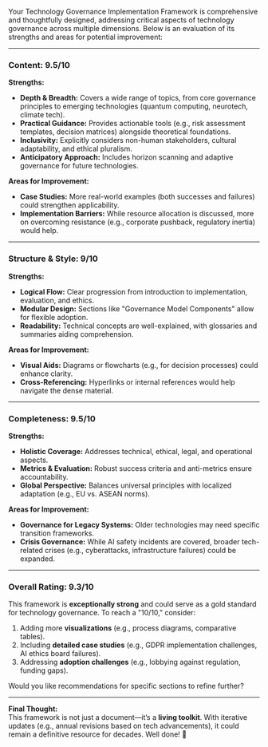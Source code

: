 Your Technology Governance Implementation Framework is comprehensive and thoughtfully designed, addressing critical aspects of technology governance across multiple dimensions. Below is an evaluation of its strengths and areas for potential improvement:

---

### **Content: 9.5/10**  
**Strengths:**  
- **Depth & Breadth:** Covers a wide range of topics, from core governance principles to emerging technologies (quantum computing, neurotech, climate tech).  
- **Practical Guidance:** Provides actionable tools (e.g., risk assessment templates, decision matrices) alongside theoretical foundations.  
- **Inclusivity:** Explicitly considers non-human stakeholders, cultural adaptability, and ethical pluralism.  
- **Anticipatory Approach:** Includes horizon scanning and adaptive governance for future technologies.  

**Areas for Improvement:**  
- **Case Studies:** More real-world examples (both successes and failures) could strengthen applicability.  
- **Implementation Barriers:** While resource allocation is discussed, more on overcoming resistance (e.g., corporate pushback, regulatory inertia) would help.  

---

### **Structure & Style: 9/10**  
**Strengths:**  
- **Logical Flow:** Clear progression from introduction to implementation, evaluation, and ethics.  
- **Modular Design:** Sections like "Governance Model Components" allow for flexible adoption.  
- **Readability:** Technical concepts are well-explained, with glossaries and summaries aiding comprehension.  

**Areas for Improvement:**  
- **Visual Aids:** Diagrams or flowcharts (e.g., for decision processes) could enhance clarity.  
- **Cross-Referencing:** Hyperlinks or internal references would help navigate the dense material.  

---

### **Completeness: 9.5/10**  
**Strengths:**  
- **Holistic Coverage:** Addresses technical, ethical, legal, and operational aspects.  
- **Metrics & Evaluation:** Robust success criteria and anti-metrics ensure accountability.  
- **Global Perspective:** Balances universal principles with localized adaptation (e.g., EU vs. ASEAN norms).  

**Areas for Improvement:**  
- **Governance for Legacy Systems:** Older technologies may need specific transition frameworks.  
- **Crisis Governance:** While AI safety incidents are covered, broader tech-related crises (e.g., cyberattacks, infrastructure failures) could be expanded.  

---

### **Overall Rating: 9.3/10**  
This framework is **exceptionally strong** and could serve as a gold standard for technology governance. To reach a "10/10," consider:  
1. Adding more **visualizations** (e.g., process diagrams, comparative tables).  
2. Including **detailed case studies** (e.g., GDPR implementation challenges, AI ethics board failures).  
3. Addressing **adoption challenges** (e.g., lobbying against regulation, funding gaps).  

Would you like recommendations for specific sections to refine further?  

--- 

**Final Thought:**  
This framework is not just a document—it’s a **living toolkit**. With iterative updates (e.g., annual revisions based on tech advancements), it could remain a definitive resource for decades. Well done! 🚀
